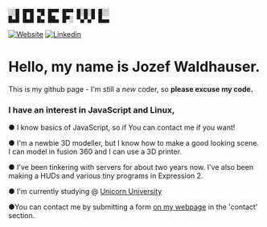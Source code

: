 ```
░░█ █▀█ ▀█ █▀▀ █▀▀ █░█░█ █░░
█▄█ █▄█ █▄ ██▄ █▀░ ▀▄▀▄▀ █▄▄
```
[![Website](https://www.waldhauser.sk/images/favicon.png)](https://www.waldhauser.sk) [![Linkedin](https://www.waldhauser.sk/images/linkedin2.png)](https://www.linkedin.com/in/jozef-waldhauser-337779220/)
# Hello, my name is Jozef Waldhauser. 
This is my github page - I'm still a *new* coder, so **please excuse my code.**

### I have an interest in JavaScript and Linux, 
● I know basics of JavaScript, so if You can contact me if you want!

● I'm a newbie 3D modeller, but I know how to make a good looking scene. I can model in fusion 360 and I can use a 3D printer.

● I've been tinkering with servers for about two years now. I've also been making a HUDs and various tiny programs in Expression 2.

● I'm currently studying @ [Unicorn University](https://unicornuniversity.net/)

●You can contact me by submitting a form [on my webpage](https://www.waldhauser.sk/contact.php) in the 'contact' section.

<!---
Jozefwl/Jozefwl is a ✨ special ✨ repository because its `README.md` (this file) appears on your GitHub profile.
You can click the Preview link to take a look at your changes.
--->
